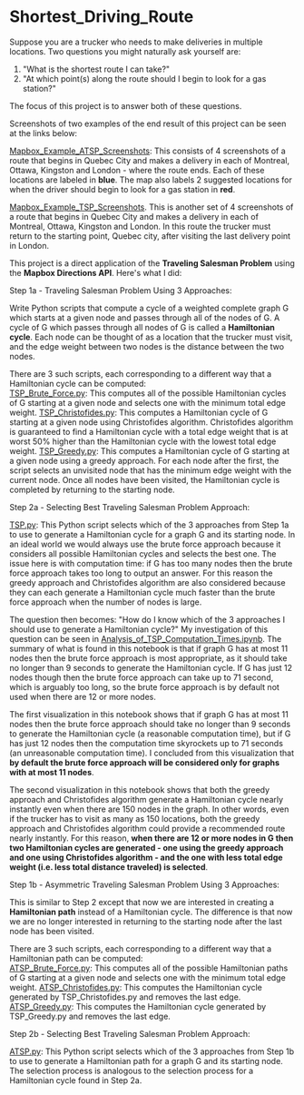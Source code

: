 # Shortest_Driving_Route

Suppose you are a trucker who needs to make deliveries in multiple locations. Two questions you might naturally ask yourself are:

1. "What is the shortest route I can take?"
2. "At which point(s) along the route should I begin to look for a gas station?"

The focus of this project is to answer both of these questions. 

Screenshots of two examples of the end result of this project can be seen at the links below:

[Mapbox_Example_ATSP_Screenshots](https://github.com/nateofspades/Shortest_Driving_Route/tree/master/Mapbox/Mapbox_Example_ATSP_Screenshots): This consists of 4 screenshots of a route that begins in Quebec City and makes a delivery in each of Montreal, Ottawa, Kingston and London - where the route ends. Each of these locations are labeled in **blue**. The map also labels 2 suggested locations for when the driver should begin to look for a gas station in **red**. 

[Mapbox_Example_TSP_Screenshots](https://github.com/nateofspades/Shortest_Driving_Route/tree/master/Mapbox/Mapbox_Example_TSP_Screenshots). This is another set of 4 screenshots of a route that begins in Quebec City and makes a delivery in each of Montreal, Ottawa, Kingston and London. In this route the trucker must return to the starting point, Quebec city, after visiting the last delivery point in London.

This project is a direct application of the **Traveling Salesman Problem** using the **Mapbox Directions API**. Here's what I did:

Step 1a - Traveling Salesman Problem Using 3 Approaches:

Write Python scripts that compute a cycle of a weighted complete graph G which starts at a given node and passes through all of the nodes of G. A cycle of G which passes through all nodes of G is called a **Hamiltonian cycle**. Each node can be thought of as a location that the trucker must visit, and the edge weight between two nodes is the distance between the two nodes.

There are 3 such scripts, each corresponding to a different way that a Hamiltonian cycle can be computed: </br>
[TSP_Brute_Force.py](https://github.com/nateofspades/Shortest_Driving_Route/blob/master/TSP_Brute_Force.py): This computes all of the possible Hamiltonian cycles of G starting at a given node and selects one with the minimum total edge weight.
[TSP_Christofides.py](https://github.com/nateofspades/Shortest_Driving_Route/blob/master/TSP_Christofides.py): This computes a Hamiltonian cycle of G starting at a given node using Christofides algorithm. Christofides algorithm is guaranteed to find a Hamiltonian cycle with a total edge weight that is at worst 50% higher than the Hamiltonian cycle with the lowest total edge weight.
[TSP_Greedy.py](https://github.com/nateofspades/Shortest_Driving_Route/blob/master/TSP_Greedy.py): This computes a Hamiltonian cycle of G starting at a given node using a greedy approach. For each node after the first, the script selects an unvisited node that has the minimum edge weight with the current node. Once all nodes have been visited, the Hamiltonian cycle is completed by returning to the starting node.

Step 2a - Selecting Best Traveling Salesman Problem Approach:

[TSP.py](https://github.com/nateofspades/Shortest_Driving_Route/blob/master/TSP.py): This Python script selects which of the 3 approaches from Step 1a to use to generate a Hamiltonian cycle for a graph G and its starting node. In an ideal world we would always use the brute force approach because it considers all possible Hamiltonian cycles and selects the best one. The issue here is with computation time: if G has too many nodes then the brute force approach takes too long to output an answer. For this reason the greedy approach and Christofides algorithm are also considered because they can each generate a Hamiltonian cycle much faster than the brute force approach when the number of nodes is large.

The question then becomes: "How do I know which of the 3 approaches I should use to generate a Hamiltonian cycle?" My investigation of this question can be seen in
[Analysis_of_TSP_Computation_Times.ipynb](https://github.com/nateofspades/Shortest_Driving_Route/blob/master/Analysis_of_TSP_Computation_Times.ipynb). The summary of what is found in this notebook is that if graph G has at most 11 nodes then the brute force approach is most appropriate, as it should take no longer than 9 seconds to generate the Hamiltonian cycle. If G has just 12 nodes though then the brute force approach can take up to 71 second, which is arguably too long, so the brute force approach is by default not used when there are 12 or more nodes. 

The first visualization in this notebook shows that if graph G has at most 11 nodes then the brute force approach should take no longer than 9 seconds to generate the Hamiltonian cycle (a reasonable computation time), but if G has just 12 nodes then the computation time skyrockets up to 71 seconds (an unreasonable computation time). I concluded from this visualization that **by default the brute force approach will be considered only for graphs with at most 11 nodes**. 

The second visualization in this notebook shows that both the greedy approach and Christofides algorithm generate a Hamiltonian cycle nearly instantly even when there are 150 nodes in the graph. In other words, even if the trucker has to visit as many as 150 locations, both the greedy approach and Christofides algorithm could provide a recommended route nearly instantly. For this reason, **when there are 12 or more nodes in G then two Hamiltonian cycles are generated - one using the greedy approach and one using Christofides algorithm - and the one with less total edge weight (i.e. less total distance traveled) is selected**.

Step 1b - Asymmetric Traveling Salesman Problem Using 3 Approaches:

This is similar to Step 2 except that now we are interested in creating a **Hamiltonian path** instead of a Hamiltonian cycle. The difference is that now we are no longer interested in returning to the starting node after the last node has been visited. 

There are 3 such scripts, each corresponding to a different way that a Hamiltonian path can be computed: </br>
[ATSP_Brute_Force.py](https://github.com/nateofspades/Shortest_Driving_Route/blob/master/ATSP_Brute_Force.py): This computes all of the possible Hamiltonian paths of G starting at a given node and selects one with the minimum total edge weight.
[ATSP_Christofides.py](https://github.com/nateofspades/Shortest_Driving_Route/blob/master/ATSP_Christofides.py): This computes the Hamiltonian cycle generated by TSP_Christofides.py and removes the last edge.
[ATSP_Greedy.py](https://github.com/nateofspades/Shortest_Driving_Route/blob/master/ATSP_Greedy.py): This computes the Hamiltonian cycle generated by TSP_Greedy.py and removes the last edge.

Step 2b - Selecting Best Traveling Salesman Problem Approach:

[ATSP.py](https://github.com/nateofspades/Shortest_Driving_Route/blob/master/ATSP.py): This Python script selects which of the 3 approaches from Step 1b to use to generate a Hamiltonian path for a graph G and its starting node. The selection process is analogous to the selection process for a Hamiltonian cycle found in Step 2a. 


